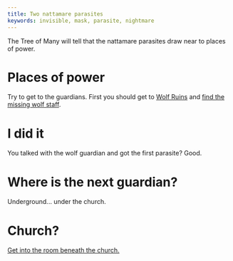 ```yaml
---
title: Two nattamare parasites
keywords: invisible, mask, parasite, nightmare
---
```


The Tree of Many will tell that the nattamare parasites draw near to places of power.

# Places of power
Try to get to the guardians. First you should get to [Wolf Ruins](../../300-wolf-ruins/index.md) and [find the missing wolf staff](../../300-wolf-ruins/030-missing-staff.md).

# I did it
You talked with the wolf guardian and got the first parasite? Good.

# Where is the next guardian?
Underground... under the church.

# Church?
[Get into the room beneath the church.](../../250-crypt/index.md)
